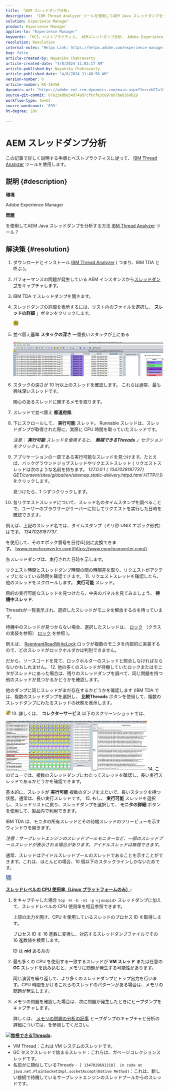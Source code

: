 ```yaml
---
title: 「AEM スレッドダンプ分析」
description: 「IBM Thread Analyzer ツールを使用してAEM Java スレッドダンプを分析する方法を説明します。」
solution: Experience Manager
product: Experience Manager
applies-to: "Experience Manager"
keywords: 「KCS，ベストプラクティス， AEMスレッドダンプ分析， Adobe Experience Manager, Java, IBM Thread Analyzer」
resolution: Resolution
internal-notes: "Helpx Link: https://helpx.adobe.com/experience-manager/kb/thread-dump-analysis.html"
bug: false
article-created-by: Nayanika Chakravarty
article-created-date: "4/8/2024 11:03:17 AM"
article-published-by: Nayanika Chakravarty
article-published-date: "4/8/2024 11:48:58 AM"
version-number: 6
article-number: KA-16458
dynamics-url: "https://adobe-ent.crm.dynamics.com/main.aspx?forceUCI=1&pagetype=entityrecord&etn=knowledgearticle&id=c333e096-97f5-ee11-a1fe-6045bd006295"
source-git-commit: 07825adb854d748d7cf6cfe3c697887be0360b19
workflow-type: tm+mt
source-wordcount: '893'
ht-degree: 10%

---
```


# AEM スレッドダンプ分析


この記事で詳しく説明する手順とベストプラクティスに従って、 [IBM Thread Analyzer](https://www.ibm.com/support/pages/ibm-thread-and-monitor-dump-analyzer-java-tmda) ツールを使用します。

## 説明 {#description}


<b>環境</b>

Adobe Experience Manager

<b>問題</b>

を使用してAEM Java スレッドダンプを分析する方法 [IBM Thread Analyzer](https://www.ibm.com/support/pages/ibm-thread-and-monitor-dump-analyzer-java-tmda) ツール？


## 解決策 {#resolution}


1. ダウンロードとインストール [IBM Thread Analyzer](https://www.ibm.com/support/pages/ibm-thread-and-monitor-dump-analyzer-java-tmda) ( つまり、IBM TDA と呼ぶ )。
2. パフォーマンスの問題が発生している AEM インスタンスから[スレッドダンプ](https://helpx.adobe.com/experience-manager/kb/thread-dumps-collection-analysis.html)をキャプチャします。
3. IBM TDA でスレッドダンプを開きます。
4. スレッドダンプの詳細を表示するには、リスト内のファイルを選択し、 <b>スレッドの詳細</b> 」ボタンをクリックします。

   ![](assets/18a97935-9df5-ee11-a1fe-6045bd006295.png)
5. 並べ替え基準 <b>スタックの深さ</b> 一番長いスタックが上にある

   ![](assets/f2bd2b85-9bf5-ee11-a1fe-6045bd006295.png)
6. スタックの深さが 10 行以上のスレッドを確認します。 これらは通常、最も興味深いスレッドです。

   関心のあるスレッドに関するメモを取ります。
7. スレッドで並べ替え <b>都道府県</b>.
8. 下にスクロールして、 <b>実行可能</b> スレッド。 Runnable スレッドは、スレッドダンプが取得された際に、実際に CPU 時間を取っていたスレッドです。

   *注意： <b>実行可能</b> スレッドを使用すると、 <b>無視できるThreads</b> 」セクションをクリックします。*


9. アプリケーションの一部である実行可能なスレッドを見つけます。たとえば、バックグラウンドジョブスレッドやリクエストスレッド ( リクエストスレッドは次のような名前を持ちます。 *127.0.0.1 `[` 1347028187737`]`  GET/content/sites/global/en/sitemap.static-delivery.httpd.html HTTP/1.1*) をクリックします。

   見つけたら、1 つずつクリックします。
10. 各リクエストスレッドについて、スレッド名のタイムスタンプを調べることで、ユーザーのブラウザーがサーバーに対してリクエストを実行した日時を確認できます。

   例えば、上記のスレッド名では、タイムスタンプ（ミリ秒 UNIX エポック形式）はです。 *1347028187737*.

   を使用して、そのエポック番号を日付/時刻に変換できます。 [www.epochconverter.com](https://www.epochconverter.com/).

   各スレッドダンプは、実行された日時を示します。

   リクエスト時間とスレッドダンプ時間の間の時間差を取り、リクエストがアクティブになっている時間を確認できます。
11. リクエストスレッドを確認したら、他のスレッドをスクロールします。 <b>実行可能</b> スレッド。

   目的の実行可能なスレッドを見つけたら、中央のパネルを見てみましょう。 <b>待機中スレッド</b>.

   Threadsが一覧表示され、選択したスレッドがモニタを解放するのを待っています。

   待機中のスレッドが見つからない場合、選択したスレッドは、 [ロック](https://docs.oracle.com/javase/1.5.0/docs/api/java/util/concurrent/locks/Lock.html) （クラスの実装を参照） [ロック](https://docs.oracle.com/javase/1.5.0/docs/api/java/util/concurrent/locks/Lock.html) を参照 )。

   例えば、 [ReentrantReadWriteLock](https://docs.oracle.com/javase/1.5.0/docs/api/java/util/concurrent/locks/ReentrantReadWriteLock.html) ロックが複数のモニタを内部的に実装するので、どのスレッドがロックホルダかは判別できません。

   だから、ソースコードを見て、ロックホルダーのスレッドと照合しなければならないかもしれません。
12. 他の多くのスレッドが待機していたロックまたはモニタがスレッドにあった場合は、残りのスレッドダンプを調べて、同じ問題を持つ他のスレッドが見つかるかどうかを確認します。

   他のダンプに同じスレッドがまだ存在するかどうかを確認します (IBM TDA では、複数のスレッドダンプを選択し、 <b>比較Threads</b> ボタンを使用して、複数のスレッドダンプにわたるスレッドの状態を表示します。

   ![](assets/e0d94248-9df5-ee11-a1fe-6045bd006295.png)
13. 詳しくは、 <b>コレクターサービス</b> 以下のスクリーンショットでは、

   ![](assets/12b13798-9bf5-ee11-a1fe-6045bd006295.png)
14. このビューでは、複数のスレッドダンプにわたってスレッドを確認し、長い実行スレッドであるかどうかを確認できます。

   基本的に、スレッドが <b>実行可能</b> 複数のダンプをまたいで、長いスタックを持つ状態。通常は、長い実行スレッドです。
15. もし、 <b>実行可能</b> スレッドを選択し、スレッドリストに戻り、スレッドダンプを選択して、 <b>モニタの詳細</b> ボタンを使用して、製品内で利用できます。

   IBM TDA は、モニタの所有スレッドとその待機スレッドのツリービューを示すウィンドウを開きます。

   *注意：サーブレットエンジンのスレッドプールモニターなど、一部のスレッドプールスレッドが表示される場合があります。アイドルスレッドは無視できます。*

   通常、スレッドはアイドルスレッドプールのスレッドであることを示すことができます。これは、ほとんどの場合、10 個以下のスタックラインしかないためです。

   ![](assets/94bb3161-9df5-ee11-a1fe-6045bd006295.png)




<u><b>スレッドレベルの CPU 使用率（Linux プラットフォームのみ）</b></u><b>:</b>

1. をキャプチャした場合 `top -H -b -n1 -p <javapid>` スレッドダンプに加えて、スレッドレベルの CPU 使用率を相互参照できます。

   上部の出力を開き、CPU を使用しているスレッドのプロセス ID を取得します。

   プロセス ID を 16 進数に変換し、対応するスレッドダンプファイルでその 16 進数値を検索します。

   ID は <b>nid</b> ある糸の
2. 最も多くの CPU を使用する一致するスレッドが <b>VM スレッド</b> または任意の <b>GC</b> スレッドを読み込むと、メモリに問題が発生する可能性があります。

   同じ演習を繰り返して、より多くのスレッドダンプとトップ出力を行います。CPU 時間をかけるこれらのスレッドのパターンがある場合は、メモリの問題が発生します。
3. メモリの問題を確認した場合は、次に問題が発生したときにヒープダンプをキャプチャします。

   詳しくは、 [メモリの問題の分析の記事](https://experienceleague.adobe.com/docs/experience-cloud-kcs/kbarticles/KA-17482.html?lang=ja) ヒープダンプのキャプチャと分析の詳細については、を参照してください。


![](https://helpx.adobe.com/libs/cq/ui/resources/0.gif)<b><u>無視できるThreads</u>:</b>

- VM Thread：これは VM システムのスレッドです。
- GC タスクスレッドで始まるスレッド：これらは、ガベージコレクションスレッドです。
- 名前がに類似しているThreads `- [ 1347028691218]  in code at java.net.PlainSocketImpl.socketAccept(Native Method)`：これは、新しい接続で待機しているサーブレットエンジンのスレッドプールからのスレッドです。

